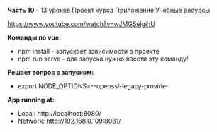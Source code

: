 **Часть 10** - 13 уроков Проект курса Приложение Учебные ресурсы

https://www.youtube.com/watch?v=wJMGSelgihU


**Команды по vue:**
- npm install	- запускает зависимости в проекте
- npm run serve	- для запуска нужно ввести эту команду!

**Решает вопрос с запуском:**
- export NODE_OPTIONS=--openssl-legacy-provider

**App running at:**
- Local:   http://localhost:8080/
- Network: http://192.168.0.109:8081/

